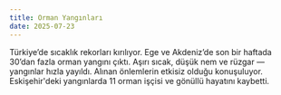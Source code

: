 ```yaml
---
title: Orman Yangınları
date: 2025-07-23
---
```



Türkiye’de sıcaklık rekorları kırılıyor.
Ege ve Akdeniz’de son bir haftada 30’dan fazla orman yangını çıktı.
Aşırı sıcak, düşük nem ve rüzgar — yangınlar hızla yayıldı.
Alınan önlemlerin etkisiz olduğu konuşuluyor.
Eskişehir'deki yangınlarda 11 orman işçisi ve gönüllü hayatını kaybetti.